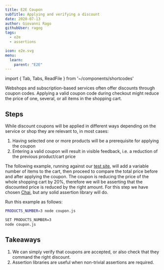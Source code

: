 ```yaml
---
title: E2E Coupon
subTitle: Applying and verifying a discount
date: 2020-07-13
author: Giovanni Rago
githubUser: ragog
tags:
  - e2e
  - assertions

icon: e2e.svg
menu:
  learn:
    parent: "E2E"
---
```


import { Tab, Tabs, ReadFile } from '~/components/shortcodes'

Webshops and subscription-based services often offer discounts through coupon codes. Applying a valid coupon code during checkout might reduce the price of one, several, or all items in the shopping cart.

<!-- more -->

## Steps

While discount coupons will be applied in different ways depending on the service or shop they are relevant to, in most cases:
1. Having selected one or more products will be a prerequisite for applying the coupon
2. Entering a valid coupon will result in visible feedback, i.e. a reduction of the previous product/cart price

The following example, running against our [test site](https://danube-webshop.herokuapp.com/), will add a variable number of items to the cart, then proceed to compare the total price before and after applying the coupon. The coupon is reducing the price of the whole shopping cart by 20%, therefore we will be asserting that the discounted price is reduced by the right amount. For this step we have chosen [Chai](https://www.chaijs.com/api/assert/), but any solid assertion library will do.

<Tabs>
<Tab title="Puppeteer">

<ReadFile filename="samples/puppeteer/coupon.js" />

</Tab>
<Tab title="Playwright">

<ReadFile filename="samples/playwright/coupon.js" />

</Tab>
</Tabs>

Run this example as follows:

<Tabs>
<Tab title="MacOS">

```sh
PRODUCTS_NUMBER=3 node coupon.js
```

</Tab>
<Tab title="Windows">

```sh
SET PRODUCTS_NUMBER=3
node coupon.js
```

</Tab>
</Tabs>

## Takeaways

1. We can simply verify that coupons are accepted, or also check that they command the right discount.
2. Assertion libraries are useful when non-trivial assertions are required.

